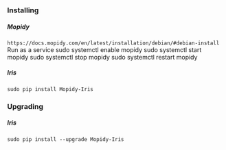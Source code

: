 ### Installing

##### Mopidy
`https://docs.mopidy.com/en/latest/installation/debian/#debian-install`
Run as a service
sudo systemctl enable mopidy
sudo systemctl start mopidy
sudo systemctl stop mopidy
sudo systemctl restart mopidy

##### Iris
`sudo pip install Mopidy-Iris`

### Upgrading

##### Iris
`sudo pip install --upgrade Mopidy-Iris`
